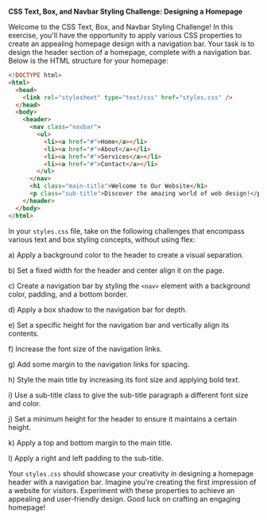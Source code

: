 **CSS Text, Box, and Navbar Styling Challenge: Designing a Homepage**

Welcome to the CSS Text, Box, and Navbar Styling Challenge! In this exercise, you'll have the opportunity to apply various CSS properties to create an appealing homepage design with a navigation bar. Your task is to design the header section of a homepage, complete with a navigation bar. Below is the HTML structure for your homepage:

```html
<!DOCTYPE html>
<html>
  <head>
    <link rel="stylesheet" type="text/css" href="styles.css" />
  </head>
  <body>
    <header>
      <nav class="navbar">
        <ul>
          <li><a href="#">Home</a></li>
          <li><a href="#">About</a></li>
          <li><a href="#">Services</a></li>
          <li><a href="#">Contact</a></li>
        </ul>
      </nav>
      <h1 class="main-title">Welcome to Our Website</h1>
      <p class="sub-title">Discover the amazing world of web design!</p>
    </header>
  </body>
</html>
```

In your `styles.css` file, take on the following challenges that encompass various text and box styling concepts, without using flex:

a) Apply a background color to the header to create a visual separation.

b) Set a fixed width for the header and center align it on the page.

c) Create a navigation bar by styling the `<nav>` element with a background color, padding, and a bottom border.

d) Apply a box shadow to the navigation bar for depth.

e) Set a specific height for the navigation bar and vertically align its contents.

f) Increase the font size of the navigation links.

g) Add some margin to the navigation links for spacing.

h) Style the main title by increasing its font size and applying bold text.

i) Use a sub-title class to give the sub-title paragraph a different font size and color.

j) Set a minimum height for the header to ensure it maintains a certain height.

k) Apply a top and bottom margin to the main title.

l) Apply a right and left padding to the sub-title.

Your `styles.css` should showcase your creativity in designing a homepage header with a navigation bar. Imagine you're creating the first impression of a website for visitors. Experiment with these properties to achieve an appealing and user-friendly design. Good luck on crafting an engaging homepage!
